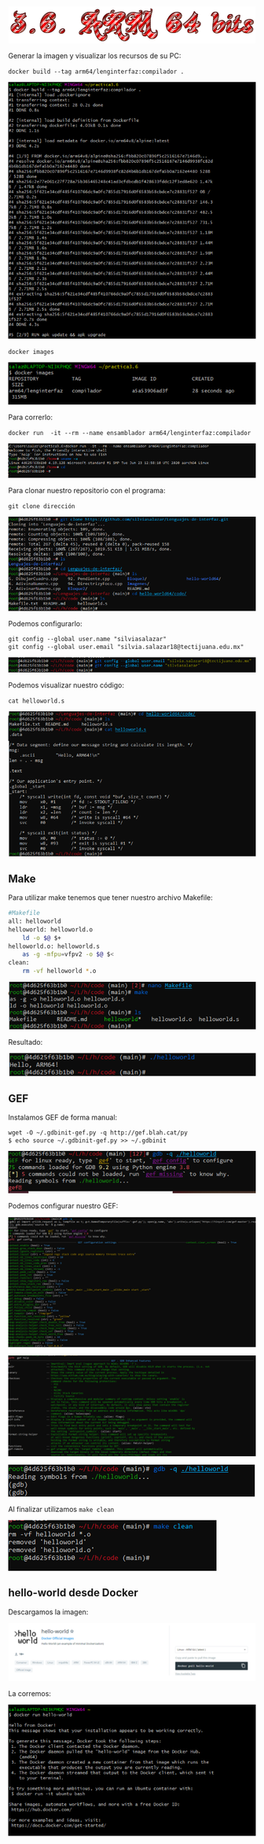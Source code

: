 
![](https://github.com/silviasalazar/Lenguajes-de-interfaz/blob/main/hello-world64/images/Cool%20Text%20-%2036%20ARM%2064%20bits%20370323854432618.png)

Generar la imagen y visualizar los recursos de su PC:

`docker build --tag arm64/lenginterfaz:compilador .` 

![](https://github.com/silviasalazar/Lenguajes-de-interfaz/blob/main/hello-world64/images/build.PNG)

`docker images`

![](https://github.com/silviasalazar/Lenguajes-de-interfaz/blob/main/hello-world64/images/images.PNG)

Para correrlo:

`docker run  -it --rm --name ensamblador arm64/lenginterfaz:compilador`

![](https://github.com/silviasalazar/Lenguajes-de-interfaz/blob/main/hello-world64/images/run.PNG)

Para clonar nuestro repositorio con el programa:

`git clone dirección`

![](https://github.com/silviasalazar/Lenguajes-de-interfaz/blob/main/hello-world64/images/git_clone.PNG)

Podemos configurarlo:
```
git config --global user.name "silviasalazar"
git config --global user.email "silvia.salazar18@tectijuana.edu.mx"
```

![](https://github.com/silviasalazar/Lenguajes-de-interfaz/blob/main/hello-world64/images/config.PNG)

Podemos visualizar nuestro código:

`cat helloworld.s`

![](https://github.com/silviasalazar/Lenguajes-de-interfaz/blob/main/hello-world64/images/cat.PNG)

## Make
Para utilizar make tenemos que tener nuestro archivo Makefile:
```bash
#Makefile
all: helloworld
helloworld: helloworld.o
	ld -o $@ $+
helloworld.o: helloworld.s
	as -g -mfpu=vfpv2 -o $@ $<
clean:
	rm -vf helloworld *.o

```
![](https://github.com/silviasalazar/Lenguajes-de-interfaz/blob/main/hello-world64/images/make.PNG)

Resultado:

![](https://github.com/silviasalazar/Lenguajes-de-interfaz/blob/main/hello-world64/images/ejecutar.PNG)

## GEF

Instalamos GEF de forma manual:

```
wget -O ~/.gdbinit-gef.py -q http://gef.blah.cat/py
$ echo source ~/.gdbinit-gef.py >> ~/.gdbinit
```

![](https://github.com/silviasalazar/Lenguajes-de-interfaz/blob/main/hello-world64/images/installgef.PNG)

Podemos configurar nuestro GEF:

![](https://github.com/silviasalazar/Lenguajes-de-interfaz/blob/main/hello-world64/images/gef_config.PNG)

![](https://github.com/silviasalazar/Lenguajes-de-interfaz/blob/main/hello-world64/images/gef_help.PNG)

![](https://github.com/silviasalazar/Lenguajes-de-interfaz/blob/main/hello-world64/images/usegdb.PNG)

Al finalizar utilizamos `make clean`

![](https://github.com/silviasalazar/Lenguajes-de-interfaz/blob/main/hello-world64/images/makeclean.PNG)

## hello-world desde Docker
Descargamos la imagen:

![](https://github.com/silviasalazar/Lenguajes-de-interfaz/blob/main/hello-world64/images/imagedocker.PNG)

La corremos:

![](https://github.com/silviasalazar/Lenguajes-de-interfaz/blob/main/hello-world64/images/hellodocker.PNG)
